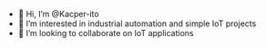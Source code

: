 - 👋 Hi, I’m @Kacper-ito
- 👀 I’m interested in industrial automation and simple IoT projects
- 🔗 I’m looking to collaborate on IoT applications
